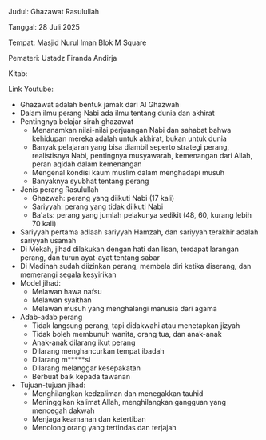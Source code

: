 Judul: Ghazawat Rasulullah

Tanggal: 28 Juli 2025

Tempat: Masjid Nurul Iman Blok M Square

Pemateri: Ustadz Firanda Andirja

Kitab: 

Link Youtube: []()

- Ghazawat adalah bentuk jamak dari Al Ghazwah
- Dalam ilmu perang Nabi ada ilmu tentang dunia dan akhirat
- Pentingnya belajar sirah ghazawat
    - Menanamkan nilai-nilai perjuangan Nabi dan sahabat bahwa kehidupan
    mereka adalah untuk akhirat, bukan untuk dunia
    - Banyak pelajaran yang bisa diambil seperto strategi perang,
    realistisnya Nabi, pentingnya musyawarah, kemenangan dari Allah,
    peran aqidah dalam kemenangan
    - Mengenal kondisi kaum muslim dalam menghadapi musuh
    - Banyaknya syubhat tentang perang
- Jenis perang Rasulullah
    - Ghazwah: perang yang diikuti Nabi (17 kali)
    - Sariyyah: perang yang tidak diikuti Nabi
    - Ba'ats: perang yang jumlah pelakunya sedikit (48, 60, kurang lebih 70 kali)
- Sariyyah pertama adlaah sariyyah Hamzah, dan sariyyah terakhir adalah
sariyyah usamah
- Di Mekah, jihad dilakukan dengan hati dan lisan, terdapat larangan perang,
dan turun ayat-ayat tentang sabar
- Di Madinah sudah diizinkan perang, membela diri ketika diserang, dan 
memerangi segala kesyirikan
- Model jihad:
    - Melawan hawa nafsu
    - Melawan syaithan
    - Melawan musuh yang menghalangi manusia dari agama
- Adab-adab perang
    - Tidak langsung perang, tapi didakwahi atau menetapkan jizyah
    - Tidak boleh membunuh wanita, orang tua, dan anak-anak
    - Anak-anak dilarang ikut perang
    - Dilarang menghancurkan tempat ibadah
    - Dilarang m*****si
    - Dilarang melanggar kesepakatan
    - Berbuat baik kepada tawanan
- Tujuan-tujuan jihad: 
    - Menghilangkan kedzaliman dan menegakkan tauhid
    - Meninggikan kalimat Allah, menghilangkan gangguan yang mencegah dakwah
    - Menjaga keamanan dan ketertiban
    - Menolong orang yang tertindas dan terjajah

